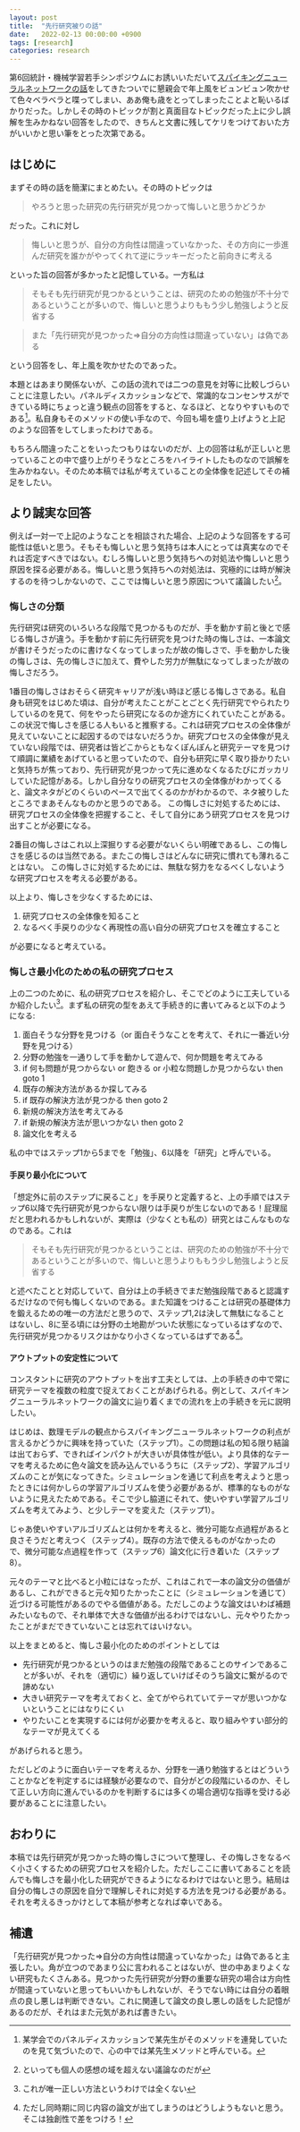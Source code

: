 ```yaml
---
layout: post
title:  "先行研究被りの話"
date:   2022-02-13 00:00:00 +0900
tags: [research]
categories: research
---
```


第6回統計・機械学習若手シンポジウムにお誘いいただいて[スパイキングニューラルネットワークの話](http://proceedings.mlr.press/v139/kajino21a.html)をしてきたついでに懇親会で年上風をビュンビュン吹かせて色々ベラベラと喋ってしまい、ああ俺も歳をとってしまったことよと恥いるばかりだった。しかしその時のトピックが割と真面目なトピックだった上に少し誤解を生みかねない回答をしたので、きちんと文書に残してケリをつけておいた方がいいかと思い筆をとった次第である。

## はじめに
まずその時の話を簡潔にまとめたい。その時のトピックは

> やろうと思った研究の先行研究が見つかって悔しいと思うかどうか

だった。これに対し

> 悔しいと思うが、自分の方向性は間違っていなかった、その方向に一歩進んだ研究を誰かがやってくれて逆にラッキーだったと前向きに考える

といった旨の回答が多かったと記憶している。一方私は

> そもそも先行研究が見つかるということは、研究のための勉強が不十分であるということが多いので、悔しいと思うよりももう少し勉強しようと反省する

> また「先行研究が見つかった⇒自分の方向性は間違っていない」は偽である

という回答をし、年上風を吹かせたのであった。

本題とはあまり関係ないが、この話の流れでは二つの意見を対等に比較しづらいことに注意したい。パネルディスカッションなどで、常識的なコンセンサスができている時にちょっと違う観点の回答をすると、なるほど、となりやすいものである[^1]。私自身もそのメソッドの使い手なので、今回も場を盛り上げようと上記のような回答をしてしまったわけである。

もちろん間違ったことをいったつもりはないのだが、上の回答は私が正しいと思っていることの中で盛り上がりそうなところをハイライトしたものなので誤解を生みかねない。そのため本稿では私が考えていることの全体像を記述してその補足をしたい。


## より誠実な回答

例えば一対一で上記のようなことを相談された場合、上記のような回答をする可能性は低いと思う。そもそも悔しいと思う気持ちは本人にとっては真実なのでそれは否定すべきではない。むしろ悔しいと思う気持ちへの対処法や悔しいと思う原因を探る必要がある。悔しいと思う気持ちへの対処法は、究極的には時が解決するのを待つしかないので、ここでは悔しいと思う原因について議論したい[^2]。


### 悔しさの分類

先行研究は研究のいろいろな段階で見つかるものだが、手を動かす前と後とで感じる悔しさが違う。手を動かす前に先行研究を見つけた時の悔しさは、一本論文が書けそうだったのに書けなくなってしまったが故の悔しさで、手を動かした後の悔しさは、先の悔しさに加えて、費やした労力が無駄になってしまったが故の悔しさだろう。


1番目の悔しさはおそらく研究キャリアが浅い時ほど感じる悔しさである。私自身も研究をはじめた頃は、自分が考えたことがことごとく先行研究でやられたりしているのを見て、何をやったら研究になるのか途方にくれていたことがある。この状況で悔しさを感じる人もいると推察する。これは研究プロセスの全体像が見えていないことに起因するのではないだろうか。研究プロセスの全体像が見えていない段階では、研究者は皆どこからともなくぽんぽんと研究テーマを見つけて順調に業績をあげていると思っていたので、自分も研究に早く取り掛かりたいと気持ちが焦っており、先行研究が見つかって先に進めなくなるたびにガッカリしていた記憶がある。しかし自分なりの研究プロセスの全体像がわかってくると、論文ネタがどのくらいのペースで出てくるのかがわかるので、ネタ被りしたところでまあそんなものかと思うのである。
この悔しさに対処するためには、研究プロセスの全体像を把握すること、そして自分にあう研究プロセスを見つけ出すことが必要になる。

2番目の悔しさはこれ以上深掘りする必要がないくらい明確であるし、この悔しさを感じるのは当然である。またこの悔しさはどんなに研究に慣れても薄れることはない。
この悔しさに対処するためには、無駄な努力をなるべくしないような研究プロセスを考える必要がある。


以上より、悔しさを少なくするためには、

1. 研究プロセスの全体像を知ること
1. なるべく手戻りの少なく再現性の高い自分の研究プロセスを確立すること

が必要になると考えている。


### 悔しさ最小化のための私の研究プロセス

上の二つのために、私の研究プロセスを紹介し、そこでどのように工夫しているか紹介したい[^3]。まず私の研究の型をあえて手続き的に書いてみると以下のようになる:

1. 面白そうな分野を見つける（or 面白そうなことを考えて、それに一番近い分野を見つける）
2. 分野の勉強を一通りして手を動かして遊んで、何か問題を考えてみる
3. if 何も問題が見つからない or 飽きる or 小粒な問題しか見つからない then goto 1
4. 既存の解決方法があるか探してみる
5. if 既存の解決方法が見つかる then goto 2
6. 新規の解決方法を考えてみる
7. if 新規の解決方法が思いつかない then goto 2
8. 論文化を考える

私の中ではステップ1から5までを「勉強」、6以降を「研究」と呼んでいる。


#### 手戻り最小化について

「想定外に前のステップに戻ること」を手戻りと定義すると、上の手順ではステップ6以降で先行研究が見つからない限りは手戻りが生じないのである！屁理屈だと思われるかもしれないが、実際は（少なくとも私の）研究とはこんなものなのである。これは

> そもそも先行研究が見つかるということは、研究のための勉強が不十分であるということが多いので、悔しいと思うよりももう少し勉強しようと反省する

と述べたことと対応していて、自分は上の手続きでまだ勉強段階であると認識するだけなので何も悔しくないのである。また知識をつけることは研究の基礎体力を鍛えるための唯一の方法だと思うので、ステップ1,2は決して無駄になることはないし、8に至る頃には分野の土地勘がついた状態になっているはずなので、先行研究が見つかるリスクはかなり小さくなっているはずである[^4]。

#### アウトプットの安定性について

コンスタントに研究のアウトプットを出す工夫としては、上の手続きの中で常に研究テーマを複数の粒度で捉えておくことがあげられる。例として、スパイキングニューラルネットワークの論文に辿り着くまでの流れを上の手続きを元に説明したい。

はじめは、数理モデルの観点からスパイキングニューラルネットワークの利点が言えるかどうかに興味を持っていた（ステップ1）。この問題は私の知る限り結論は出ておらず、できればインパクトが大きいが具体性が低い。より具体的なテーマを考えるために色々論文を読み込んでいるうちに（ステップ2）、学習アルゴリズムのことが気になってきた。シミュレーションを通じて利点を考えようと思ったときには何かしらの学習アルゴリズムを使う必要があるが、標準的なものがないように見えたためである。そこで少し脇道にそれて、使いやすい学習アルゴリズムを考えてみよう、と少しテーマを変えた（ステップ1）。

じゃあ使いやすいアルゴリズムとは何かを考えると、微分可能な点過程があると良さそうだと考えつく（ステップ4）。既存の方法で使えるものがなかったので、微分可能な点過程を作って（ステップ6）論文化に行き着いた（ステップ8）。

元々のテーマと比べると小粒にはなったが、これはこれで一本の論文分の価値があるし、これができると元々知りたかったことに（シミュレーションを通じて）近づける可能性があるのでやる価値がある。ただしこのような論文はいわば補題みたいなもので、それ単体で大きな価値が出るわけではないし、元々やりたかったことがまだできていないことは忘れてはいけない。

以上をまとめると、悔しさ最小化のためのポイントとしては

- 先行研究が見つかるというのはまだ勉強の段階であることのサインであることが多いが、それを（適切に）繰り返していけばそのうち論文に繋がるので諦めない
- 大きい研究テーマを考えておくと、全てがやられていてテーマが思いつかないということにはなりにくい
- やりたいことを実現するには何が必要かを考えると、取り組みやすい部分的なテーマが見えてくる

があげられると思う。


ただしどのように面白いテーマを考えるか、分野を一通り勉強するとはどういうことかなどを判定するには経験が必要なので、自分がどの段階にいるのか、そして正しい方向に進んでいるのかを判断するには多くの場合適切な指導を受ける必要があることに注意したい。


## おわりに

本稿では先行研究が見つかった時の悔しさについて整理し、その悔しさをなるべく小さくするための研究プロセスを紹介した。ただしここに書いてあることを読んでも悔しさを最小化した研究ができるようになるわけではないと思う。結局は自分の悔しさの原因を自分で理解しそれに対処する方法を見つける必要がある。それを考えるきっかけとして本稿が参考となれば幸いである。


## 補遺

「先行研究が見つかった⇒自分の方向性は間違っていなかった」は偽であると主張したい。角が立つのであまり公に言われることはないが、世の中あまりよくない研究もたくさんある。見つかった先行研究が分野の重要な研究の場合は方向性が間違っていないと思ってもいいかもしれないが、そうでない時には自分の着眼点の良し悪しは判断できない。これに関連して論文の良し悪しの話をした記憶があるのだが、それはまた元気があれば書きたい。


[^1]: 某学会でのパネルディスカッションで某先生がそのメソッドを連発していたのを見て気づいたので、心の中では某先生メソッドと呼んでいる。
[^2]: といっても個人の感想の域を超えない議論なのだが
[^3]: これが唯一正しい方法というわけでは全くない
[^4]: ただし同時期に同じ内容の論文が出てしまうのはどうしようもないと思う。そこは独創性で差をつけろ！
